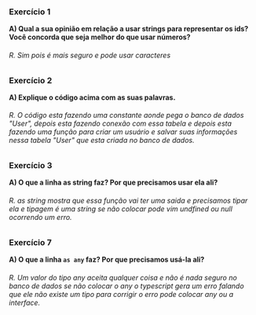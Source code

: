 ### Exercício 1

**A) Qual a sua opinião em relação a usar strings para representar os ids? Você concorda que seja melhor do que usar números?**

###### R. Sim pois é mais seguro e pode usar caracteres

### Exercício 2

**A) Explique o código acima com as suas palavras.**

###### R. O código esta fazendo uma constante aonde pega o banco de dados "User", depois esta fazendo conexão com essa tabela e depois esta fazendo uma função para criar um usuário e salvar suas informações nessa tabela "User" que esta criada no banco de dados.

### Exercício 3

**A) O que a linha as string faz? Por que precisamos usar ela ali?**

###### R. as string mostra que essa função vai ter uma saida e precisamos tipar ela e tipagem é uma string se não colocar pode vim undfined ou null ocorrendo um erro.

### Exercício 7

**A) O que a linha `as any` faz? Por que precisamos usá-la ali?**

###### R. Um valor do tipo any aceita qualquer coisa e não é nada seguro no banco de dados se não colocar o any o typescript gera um erro falando que ele não existe um tipo para corrigir o erro pode colocar any ou a interface.